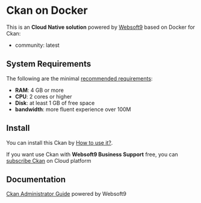 # Ckan on Docker  

This is an **Cloud Native solution** powered by [Websoft9](https://www.websoft9.com) based on Docker for Ckan:

 - community:  latest


## System Requirements

The following are the minimal [recommended requirements](https://docs.ckan.org/en/2.9/maintaining/installing/install-from-docker-compose.html):

* **RAM**: 4 GB or more
* **CPU**: 2 cores or higher
* **Disk**: at least 1 GB of free space
* **bandwidth**: more fluent experience over 100M  

## Install

You can install this Ckan by [How to use it?](https://github.com/Websoft9/docker-library#how-to-use-it).   

If you want use Ckan with **Websoft9 Business Support** free, you can [subscribe Ckan](https://www.websoft9.com/apps) on Cloud platform

## Documentation

[Ckan Administrator Guide](https://support.websoft9.com/docs/ckan) powered by Websoft9